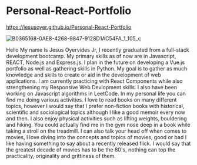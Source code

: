 # Personal-React-Portfolio
https://jesusoyer.github.io/Personal-React-Portfolio


![B0365168-0AE8-4268-9847-9128D1AC54FA_1_105_c](https://user-images.githubusercontent.com/88277371/233113946-379f2049-7898-45a7-a656-fc64dd3b5682.jpeg)





  Hello My name is Jesus Oyervides Jr, I recently graduated from a full-stack development bootcamp. My primary skills as of now are in Javascript, REACT, Node.js and Express.js. I plan in the future on developing a Vue.js portfolio as well as gathering skills in Python. My goal is to gather as much knowledge and skills to create or aid in the development of web applications.
  I am currently practicing with React Components while also strengthening my Responsive Web Devlopment skills. I also have been working on Javascript algorithms in LeetCode. 
  In my personal life you can find me doing various activities. I love to read books on many different topics, however I would say that I prefer non-fiction books with historical, scientific and sociological topics although I like a good memoir every now and then. I also enjoy physical activities such as lifting weights, bouldering and hiking. You could actually find me in the gym nose deep in a book while taking a stroll on the treadmill. I can also talk your head off when comes to movies, I love diving into the concepts and topics of movies, good or bad I like having something to say about a recently released flick. I would say that the greatest decade of movies has to be the 80's, nothing can top the practicality, originality and  grittiness of them.
  
  
